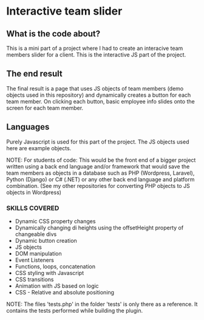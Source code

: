 # Interactive team slider

## What is the code about?
This is a mini part of a project where I had to create an interacive team members slider for a client.
This is the interactive JS part of the project.

## The end result
The final result is a page that uses JS objects of team members (demo objects used in this repository) and dynamically creates a button for each team member.  On clicking each button, basic employee info slides onto the screen for each team member.

## Languages
Purely Javascript is used for this part of the project.
The JS objects used here are example objects.

NOTE: For students of code:
This would be the front end of a bigger project written using a back end language and/or framework that would save the team members as objects in a database such as PHP (Wordpress, Laravel), Python (Django) or C# (.NET) or any other back end language and platform combination.
(See my other repositories for converting PHP objects to JS objects in Wordpress)

### SKILLS COVERED

- Dynamic CSS property changes
- Dynamically changing di heights using the offsetHeight property of changeable divs
- Dynamic button creation
- JS objects
- DOM manipulation
- Event Listeners
- Functions, loops, concatenation
- CSS styling with Javascript
- CSS transitions
- Animation with JS based on logic
- CSS - Relative and absolute positioning

NOTE: The files 'tests.php' in the folder 'tests' is only there as a reference. It contains the tests performed while building the plugin.
